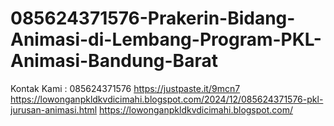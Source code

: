 # 085624371576-Prakerin-Bidang-Animasi-di-Lembang-Program-PKL-Animasi-Bandung-Barat
Kontak Kami : 085624371576  https://justpaste.it/9mcn7  https://lowonganpkldkvdicimahi.blogspot.com/2024/12/085624371576-pkl-jurusan-animasi.html  https://lowonganpkldkvdicimahi.blogspot.com/
